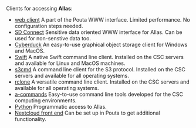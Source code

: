 Clients for accessing **Allas**:

- [web client](using_allas/web_client.md) A part of the Pouta WWW interface. Limited performance. No configuration steps needed.
- [SD Connect](../../sensitive-data/sd_connect.md) Sensitive data oriented WWW interface for Allas. Can be used for non-senstive data too.
- [Cyberduck](accessing_allas.md#cyberduck-functions) An easy-to-use graphical object storage client for Windows and MacOS.
- [Swift](using_allas/swift_client.md) A native Swift command line client. Installed on the CSC servers and available for Linux and MacOS machines.
- [s3cmd](using_allas/s3_client.md) A command line client for the S3 protocol. Installed on the CSC servers and available for all operating systems. 
- [rclone](using_allas/rclone.md) A versatile command line client. Installed on the CSC servers and available for all operating systems.
- [a-commands](using_allas/a_commands.md) Easy-to-use command line tools developed for the CSC computing environments.
- [Python](using_allas/python_library.md) Programmatic access to Allas.
- [Nextcloud front end](allas-nextcloud.md) Can be set up in Pouta to get additional functionality.
